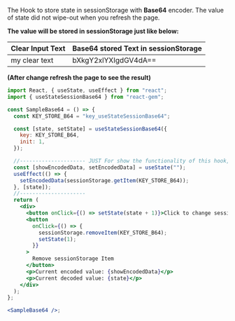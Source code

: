 The Hook to store state in sessionStorage with **Base64** encoder. The value of state did not wipe-out when you refresh the page.

**The value will be stored in sessionStorage just like below:**

| Clear Input Text | Base64 stored Text in sessionStorage |
| ---------------- | ------------------------------------ |
| my clear text    | bXkgY2xlYXIgdGV4dA==                 |

**(After change refresh the page to see the result)**

```jsx
import React, { useState, useEffect } from "react";
import { useStateSessionBase64 } from "react-gem";

const SampleBase64 = () => {
  const KEY_STORE_B64 = "key_useStateSessionBase64";

  const [state, setState] = useStateSessionBase64({
    key: KEY_STORE_B64,
    init: 1,
  });

  //--------------------- JUST For show the functionality of this hook, DO NOT NEED to do this in real app
  const [showEncodedData, setEncodedData] = useState("");
  useEffect(() => {
    setEncodedData(sessionStorage.getItem(KEY_STORE_B64));
  }, [state]);
  //---------------------
  return (
    <div>
      <button onClick={() => setState(state + 1)}>Click to change sessionStorage state</button>
      <button
        onClick={() => {
          sessionStorage.removeItem(KEY_STORE_B64);
          setState(1);
        }}
      >
        Remove sessionStorage Item
      </button>
      <p>Current encoded value: {showEncodedData}</p>
      <p>Current decoded value: {state}</p>
    </div>
  );
};

<SampleBase64 />;
```
